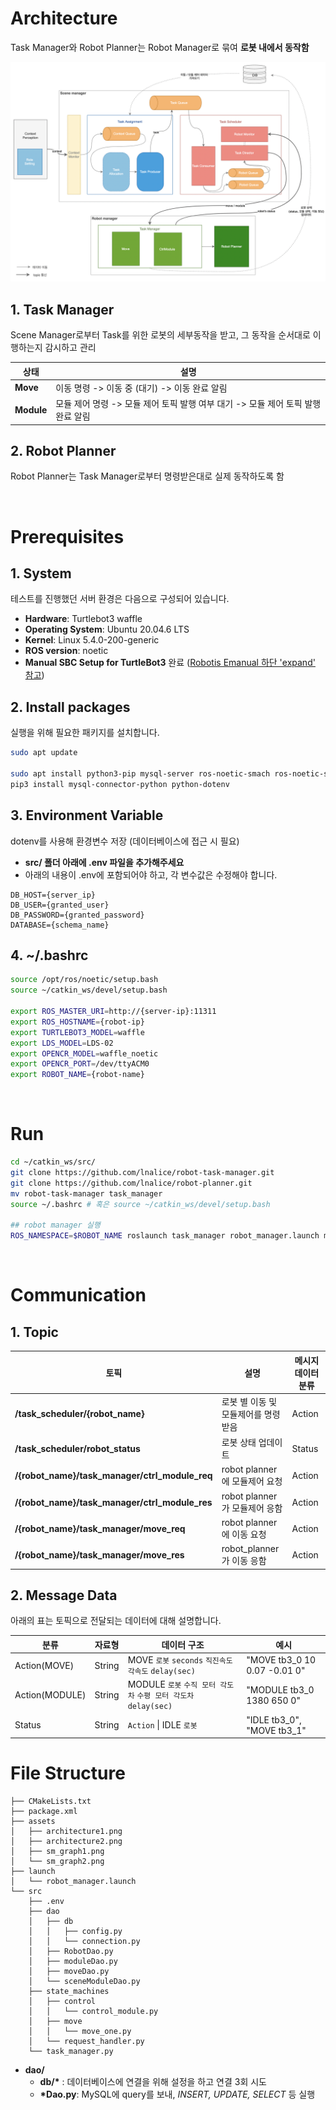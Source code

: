 # Architecture
Task Manager와 Robot Planner는 Robot Manager로 묶여 **로봇 내에서 동작함**

![architecture](./assets/architecture2.png)

## 1. Task Manager
Scene Manager로부터 Task를 위한 로봇의 세부동작을 받고, 그 동작을 순서대로 이행하는지 감시하고 관리

| 상태 | 설명 |
|--|--|
| **Move** | 이동 명령 ->  이동 중 (대기) -> 이동 완료 알림 |
| **Module** | 모듈 제어 명령 -> 모듈 제어 토픽 발행 여부 대기 -> 모듈 제어 토픽 발행 완료 알림 |

## 2. Robot Planner
Robot Planner는 Task Manager로부터 명령받은대로 실제 동작하도록 함

<br/>


# Prerequisites

## 1. System
테스트를 진행했던 서버 환경은 다음으로 구성되어 있습니다. 
- **Hardware**: Turtlebot3 waffle 
- **Operating System**: Ubuntu 20.04.6 LTS
- **Kernel**: Linux 5.4.0-200-generic
- **ROS version**: noetic
- **Manual SBC Setup for TurtleBot3** 완료 ([Robotis Emanual 하단 'expand' 참고](https://emanual.robotis.com/docs/en/platform/turtlebot3/sbc_setup/#sbc-setup))

## 2. Install packages
실행을 위해 필요한 패키지를 설치합니다.
```bash
sudo apt update

sudo apt install python3-pip mysql-server ros-noetic-smach ros-noetic-smach-ros
pip3 install mysql-connector-python python-dotenv
```

## 3. Environment Variable
dotenv를 사용해 환경변수 저장 (데이터베이스에 접근 시 필요)
- **src/ 폴더 아래에 .env 파일을 추가해주세요**
- 아래의 내용이 .env에 포함되어야 하고, 각 변수값은 수정해야 합니다.
```
DB_HOST={server_ip}
DB_USER={granted_user}
DB_PASSWORD={granted_password}
DATABASE={schema_name}
```

## 4. ~/.bashrc
```bash
source /opt/ros/noetic/setup.bash
source ~/catkin_ws/devel/setup.bash

export ROS_MASTER_URI=http://{server-ip}:11311
export ROS_HOSTNAME={robot-ip}
export TURTLEBOT3_MODEL=waffle
export LDS_MODEL=LDS-02
export OPENCR_MODEL=waffle_noetic
export OPENCR_PORT=/dev/ttyACM0
export ROBOT_NAME={robot-name}
```

<br/>

# Run
```bash
cd ~/catkin_ws/src/
git clone https://github.com/lnalice/robot-task-manager.git
git clone https://github.com/lnalice/robot-planner.git
mv robot-task-manager task_manager
source ~/.bashrc # 혹은 source ~/catkin_ws/devel/setup.bash

## robot manager 실행
ROS_NAMESPACE=$ROBOT_NAME roslaunch task_manager robot_manager.launch multi_robot_name:=$ROBOT_NAME
```
<br/>

# Communication

## 1. Topic

| 토픽 | 설명 | 메시지 데이터 분류
|--|--|--|
|**/task_scheduler/{robot_name}** | 로봇 별 이동 및 모듈제어를 명령받음 | Action |
|**/task_scheduler/robot_status** | 로봇 상태 업데이트 | Status |
|**/{robot_name}/task_manager/ctrl_module_req** | robot planner에 모듈제어 요청 | Action |
|**/{robot_name}/task_manager/ctrl_module_res** | robot planner가 모듈제어 응함 | Action |
|**/{robot_name}/task_manager/move_req** | robot planner에 이동 요청 | Action |
|**/{robot_name}/task_manager/move_res** | robot_planner가 이동 응함 | Action |


## 2. Message Data
아래의 표는 토픽으로 전달되는 데이터에 대해 설명합니다.

| 분류 | 자료형 | 데이터 구조 | 예시 |
|--|--|--|--|
| Action(MOVE) | String | MOVE `로봇` `seconds` `직진속도`  `각속도` `delay(sec)` | "MOVE tb3_0 10 0.07 -0.01 0" |
| Action(MODULE) | String | MODULE `로봇` `수직 모터 각도차` `수평 모터 각도차` `delay(sec)`| "MODULE tb3_0 1380 650 0"|
| Status | String | `Action` \| IDLE   `로봇` | "IDLE tb3_0", "MOVE tb3_1" |


# File Structure
```
├── CMakeLists.txt
├── package.xml
├── assets
│   ├── architecture1.png
│   ├── architecture2.png
│   ├── sm_graph1.png
│   └── sm_graph2.png
├── launch
│   └── robot_manager.launch
└── src
    ├── .env
    ├── dao
    │   ├── db
    │   │   ├── config.py
    │   │   └── connection.py
    │   ├── RobotDao.py
    │   ├── moduleDao.py
    │   ├── moveDao.py
    │   └── sceneModuleDao.py
    ├── state_machines
    │   ├── control
    │   │   └── control_module.py
    │   ├── move
    │   │   └── move_one.py
    │   └── request_handler.py
    └── task_manager.py
```

- **dao/**
    - **db/\*** : 데이터베이스에 연결을 위해 설정을 하고 연결 3회 시도
    - **\*Dao.py**: MySQL에 query를 보내, *INSERT, UPDATE, SELECT* 등 실행